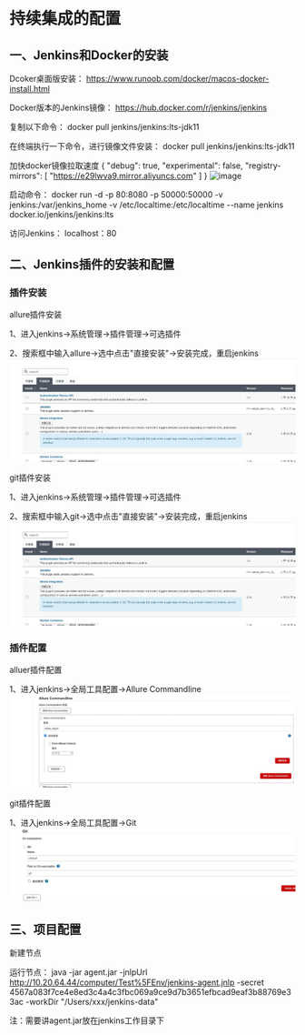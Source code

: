 # 持续集成的配置
## 一、Jenkins和Docker的安装

Dcoker桌面版安装：
https://www.runoob.com/docker/macos-docker-install.html

Docker版本的Jenkins镜像：
https://hub.docker.com/r/jenkins/jenkins

复制以下命令：
docker pull jenkins/jenkins:lts-jdk11

在终端执行一下命令，进行镜像文件安装：
docker pull jenkins/jenkins:lts-jdk11

加快docker镜像拉取速度
{
  "debug": true,
  "experimental": false,
  "registry-mirrors": [
    "https://e29lwva9.mirror.aliyuncs.com"
  ]
}
![image](https://user-images.githubusercontent.com/87304560/168244983-483e784e-5686-4e6b-bcc3-10e01531eba6.png)

启动命令：
docker run -d -p 80:8080 -p 50000:50000 -v jenkins:/var/jenkins_home -v /etc/localtime:/etc/localtime --name jenkins docker.io/jenkins/jenkins:lts

访问Jenkins：
localhost：80

## 二、Jenkins插件的安装和配置
### 插件安装

allure插件安装

1、进入jenkins->系统管理->插件管理->可选插件

2、搜索框中输入allure->选中点击"直接安装"->安装完成，重启jenkins
![img.png](img.png)

git插件安装

1、进入jenkins->系统管理->插件管理->可选插件

2、搜索框中输入git->选中点击"直接安装"->安装完成，重启jenkins
![img.png](img.png)

### 插件配置
alluer插件配置

1、进入jenkins->全局工具配置->Allure Commandline
![img_1.png](img_1.png)

git插件配置

1、进入jenkins->全局工具配置->Git
![img_2.png](img_2.png)

## 三、项目配置

新建节点

运行节点：
java -jar agent.jar -jnlpUrl http://10.20.64.44/computer/Test%5FEnv/jenkins-agent.jnlp -secret 4567a083f7ce4e8ed3c4a4c3fbc069a9ce9d7b3651efbcad9eaf3b88769e33ac -workDir "/Users/xxx/jenkins-data"

注：需要讲agent.jar放在jenkins工作目录下


